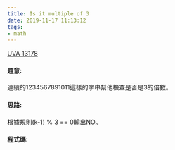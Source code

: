 ```yaml
---
title: Is it multiple of 3
date: 2019-11-17 11:13:12
tags:
- math
---
```

[UVA 13178](https://onlinejudge.org/external/131/13178.pdf)
<!-- more -->

#### 題意:
連續的1234567891011這樣的字串幫他檢查是否是3的倍數。

#### 思路:
根據規則(k-1) % 3 == 0輸出NO。

#### 程式碼:
<script src="https://gist.github.com/Daviswww/9df8f124a87eff28e2500d52dd3a1a01.js"></script>